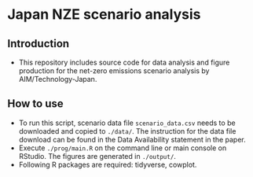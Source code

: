 # Japan NZE scenario analysis

## Introduction

- This repository includes source code for data analysis and figure production for the net-zero emissions scenario analysis by AIM/Technology-Japan.

## How to use

- To run this script, scenario data file `scenario_data.csv` needs to be downloaded and copied to `./data/`. The instruction for the data file download can be found in the Data Availability statement in the paper.
- Execute `./prog/main.R` on the command line or main console on RStudio. The figures are generated in `./output/`.
- Following R packages are required: tidyverse, cowplot.
